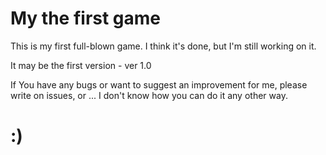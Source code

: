 # My the first game
 This is my first full-blown game.
 I think it's done, but I'm still working on it.
 
 
 It may be the first version - ver 1.0
 
 
 If You have any bugs or want to suggest an improvement for me, please write on issues, or ... I don't know how you can do it any other way.
# :)
